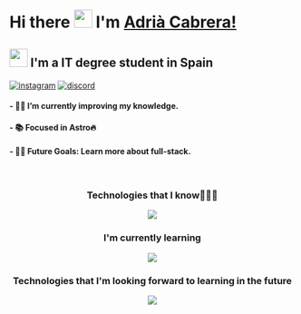 # Hi there <img src='https://user-images.githubusercontent.com/74038190/216120981-b9507c36-0e04-4469-8e27-c99271b45ba5.png' width='32px' height='32px'> I'm [Adrià Cabrera!](https://github.com/Luqueee/) 
## <img src='https://user-images.githubusercontent.com/74038190/212284087-bbe7e430-757e-4901-90bf-4cd2ce3e1852.gif' width='32px' height:32px> **I'm a IT degree student in Spain** 

<a href="https://www.instagram.com/adria.cabreraa/" target="blank"><img align="center"   src="https://img.shields.io/badge/Instagram-%23E4405F.svg?style=for-the-badge&logo=Instagram&  logoColor=white" alt="instagram" /></a>
    <a href="https://discord.com/users/546000599267672074" target="blank"><img align="center"   src="https://img.shields.io/badge/Discord-%235865F2.svg?style=for-the-badge&logo=discord&  logoColor=white" alt="discord"/></a>

   #### - 👨‍💻 I’m currently improving my knowledge.
   #### - 📚 Focused in Astro🔥
   #### - 💪🏼 Future Goals: Learn more about full-stack.

<!--<p align="center"><img src="https://github.com/1999AZZAR/1999AZZAR/blob/main/resources/img/grid-snake.svg" alt="snake" /></p>-->

<br>
<h3 align="center">Technologies that I know👨🏻‍💻 </h3>
<p align="center"><img src="https://skillicons.dev/icons?i=html,css,tailwind,github,linux,py,vscode&perline=14" /></p>

<h3 align="center">I'm currently learning</h1>
<p align="center" ><img align="center" src="https://skillicons.dev/icons?i=css,js,ts,astro,react" /></p>

<h3 align="center">Technologies that I'm looking forward to learning in the future</h1>
<p align="center" ><img align="center" src="https://skillicons.dev/icons?i=next,express,vue"/></p>


<!--tech stack icons-->
<p align="center">
  <a href="https://skillicons.dev">
    
  </a>
</p>



<!--icons and links-->

